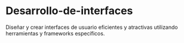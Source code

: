 # Desarrollo-de-interfaces
Diseñar y crear interfaces de usuario eficientes y atractivas utilizando herramientas y frameworks específicos.
